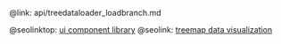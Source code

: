 @link: api/treedataloader_loadbranch.md

@seolinktop: [ui component library](https://webix.com)
@seolink: [treemap data visualization](https://webix.com/widget/treemap/)